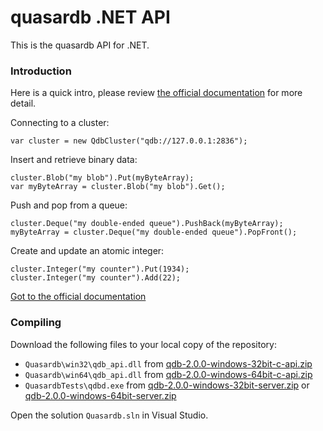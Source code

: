 # quasardb .NET API

This is the quasardb API for .NET.


### Introduction

Here is a quick intro, please review [the official documentation](https://doc.quasardb.net/dotnet) for more detail.

Connecting to a cluster:

    var cluster = new QdbCluster("qdb://127.0.0.1:2836");

Insert and retrieve binary data:

    cluster.Blob("my blob").Put(myByteArray);
    var myByteArray = cluster.Blob("my blob").Get();

Push and pop from a queue:

    cluster.Deque("my double-ended queue").PushBack(myByteArray);
    myByteArray = cluster.Deque("my double-ended queue").PopFront();

Create and update an atomic integer:

    cluster.Integer("my counter").Put(1934);
    cluster.Integer("my counter").Add(22);

[Got to the official documentation](https://doc.quasardb.net/dotnet)

### Compiling

Download the following files to your local copy of the repository:

* `Quasardb\win32\qdb_api.dll` from [qdb-2.0.0-windows-32bit-c-api.zip](https://download.quasardb.net/quasardb/)
* `Quasardb\win64\qdb_api.dll` from [qdb-2.0.0-windows-64bit-c-api.zip](https://download.quasardb.net/quasardb/)
* `QuasardbTests\qdbd.exe` from [qdb-2.0.0-windows-32bit-server.zip](https://download.quasardb.net/quasardb/) or [qdb-2.0.0-windows-64bit-server.zip](https://download.quasardb.net/quasardb/)

Open the solution `Quasardb.sln` in Visual Studio.
